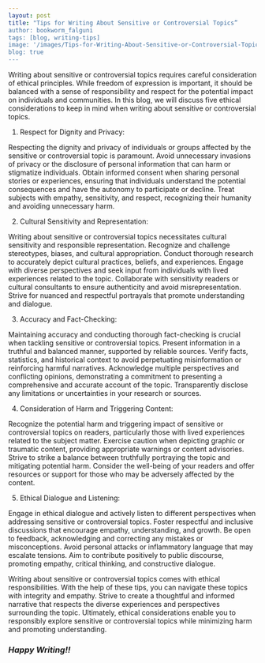 ```yaml
---
layout: post
title: "Tips for Writing About Sensitive or Controversial Topics”
author: bookworm_falguni
tags: [blog, writing-tips]
image: '/images/Tips-for-Writing-About-Sensitive-or-Controversial-Topics.png'
blog: true
---
```

Writing about sensitive or controversial topics requires careful consideration of ethical principles. While freedom of expression is important, it should be balanced with a sense of responsibility and respect for the potential impact on individuals and communities. In this blog, we will discuss five ethical considerations to keep in mind when writing about sensitive or controversial topics.

1. Respect for Dignity and Privacy:

Respecting the dignity and privacy of individuals or groups affected by the sensitive or controversial topic is paramount. Avoid unnecessary invasions of privacy or the disclosure of personal information that can harm or stigmatize individuals. Obtain informed consent when sharing personal stories or experiences, ensuring that individuals understand the potential consequences and have the autonomy to participate or decline. Treat subjects with empathy, sensitivity, and respect, recognizing their humanity and avoiding unnecessary harm.

2. Cultural Sensitivity and Representation:

Writing about sensitive or controversial topics necessitates cultural sensitivity and responsible representation. Recognize and challenge stereotypes, biases, and cultural appropriation. Conduct thorough research to accurately depict cultural practices, beliefs, and experiences. Engage with diverse perspectives and seek input from individuals with lived experiences related to the topic. Collaborate with sensitivity readers or cultural consultants to ensure authenticity and avoid misrepresentation. Strive for nuanced and respectful portrayals that promote understanding and dialogue.

3. Accuracy and Fact-Checking:

Maintaining accuracy and conducting thorough fact-checking is crucial when tackling sensitive or controversial topics. Present information in a truthful and balanced manner, supported by reliable sources. Verify facts, statistics, and historical context to avoid perpetuating misinformation or reinforcing harmful narratives. Acknowledge multiple perspectives and conflicting opinions, demonstrating a commitment to presenting a comprehensive and accurate account of the topic. Transparently disclose any limitations or uncertainties in your research or sources.

4. Consideration of Harm and Triggering Content:

Recognize the potential harm and triggering impact of sensitive or controversial topics on readers, particularly those with lived experiences related to the subject matter. Exercise caution when depicting graphic or traumatic content, providing appropriate warnings or content advisories. Strive to strike a balance between truthfully portraying the topic and mitigating potential harm. Consider the well-being of your readers and offer resources or support for those who may be adversely affected by the content.

5. Ethical Dialogue and Listening:

Engage in ethical dialogue and actively listen to different perspectives when addressing sensitive or controversial topics. Foster respectful and inclusive discussions that encourage empathy, understanding, and growth. Be open to feedback, acknowledging and correcting any mistakes or misconceptions. Avoid personal attacks or inflammatory language that may escalate tensions. Aim to contribute positively to public discourse, promoting empathy, critical thinking, and constructive dialogue.

Writing about sensitive or controversial topics comes with ethical responsibilities. With the help of these tips, you can navigate these topics with integrity and empathy. Strive to create a thoughtful and informed narrative that respects the diverse experiences and perspectives surrounding the topic. Ultimately, ethical considerations enable you to responsibly explore sensitive or controversial topics while minimizing harm and promoting understanding.

### ***Happy Writing!!***
